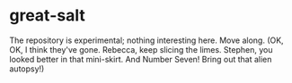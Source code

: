 # great-salt
The repository is experimental; nothing interesting here. Move along. (OK, OK, I think they've gone. Rebecca, keep slicing the limes. Stephen, you looked better in that mini-skirt. And Number Seven! Bring out that alien autopsy!)
